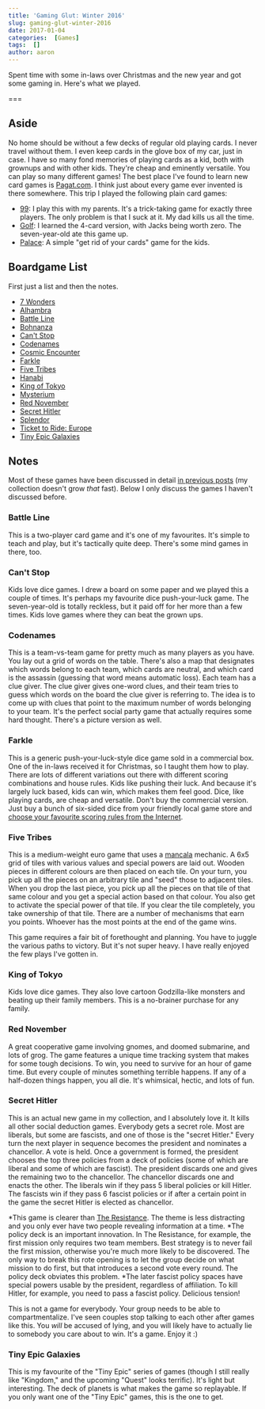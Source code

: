 ```yaml
---
title: 'Gaming Glut: Winter 2016'
slug: gaming-glut-winter-2016
date: 2017-01-04
categories:  [Games]
tags:  []
author: aaron
---
```


Spent time with some in-laws over Christmas and the new year and got some gaming in. Here's what we played.

===

## Aside

No home should be without a few decks of regular old playing cards. I never travel without them. I even keep cards in the glove box of my car, just in case. I have so many fond memories of playing cards as a kid, both with grownups and with other kids. They're cheap and eminently versatile. You can play so many different games! The best place I've found to learn new card games is [Pagat.com](https://www.pagat.com/). I think just about every game ever invented is there somewhere. This trip I played the following plain card games:

* [99](https://www.pagat.com/exact/99.html): I play this with my parents. It's a trick-taking game for exactly three players. The only problem is that I suck at it. My dad kills us all the time.
* [Golf](https://www.pagat.com/draw/golf.html): I learned the 4-card version, with Jacks being worth zero. The seven-year-old ate this game up.
* [Palace](https://www.pagat.com/beating/shithead.html): A simple "get rid of your cards" game for the kids.

## Boardgame List

First just a list and then the notes.

* [7 Wonders](https://boardgamegeek.com/boardgame/68448/7-wonders)
* [Alhambra](https://boardgamegeek.com/boardgame/45358/alhambra-big-box)
* [Battle Line](https://boardgamegeek.com/boardgame/760/battle-line)
* [Bohnanza](https://boardgamegeek.com/boardgame/11/bohnanza)
* [Can't Stop](https://boardgamegeek.com/boardgame/41/cant-stop)
* [Codenames](https://boardgamegeek.com/boardgame/178900/codenames)
* [Cosmic Encounter](https://boardgamegeek.com/boardgame/39463/cosmic-encounter)
* [Farkle](https://boardgamegeek.com/boardgame/3181/farkle)
* [Five Tribes](https://boardgamegeek.com/boardgame/157354/five-tribes)
* [Hanabi](https://boardgamegeek.com/boardgame/98778/hanabi)
* [King of Tokyo](https://boardgamegeek.com/boardgame/70323/king-tokyo)
* [Mysterium](https://boardgamegeek.com/boardgame/113997/tajemnicze-domostwo)
* [Red November](https://boardgamegeek.com/boardgame/36946/red-november)
* [Secret Hitler](https://boardgamegeek.com/boardgame/188834/secret-hitler)
* [Splendor](https://boardgamegeek.com/boardgame/148228/splendor)
* [Ticket to Ride: Europe](https://boardgamegeek.com/boardgame/14996/ticket-ride-europe)
* [Tiny Epic Galaxies](https://boardgamegeek.com/boardgame/163967/tiny-epic-galaxies)

## Notes

Most of these games have been discussed in detail [in previous posts](/categories/games) (my collection doesn't grow *that* fast). Below I only discuss the games I haven't discussed before.

### Battle Line

This is a two-player card game and it's one of my favourites. It's simple to teach and play, but it's tactically quite deep. There's some mind games in there, too.

### Can't Stop

Kids love dice games. I drew a board on some paper and we played this a couple of times. It's perhaps my favourite dice push-your-luck game. The seven-year-old is totally reckless, but it paid off for her more than a few times. Kids love games where they can beat the grown ups.

### Codenames

This is a team-vs-team game for pretty much as many players as you have. You lay out a grid of words on the table. There's also a map that designates which words belong to each team, which cards are neutral, and which card is the assassin (guessing that word means automatic loss). Each team has a clue giver. The clue giver gives one-word clues, and their team tries to guess which words on the board the clue giver is referring to. The idea is to come up with clues that point to the maximum number of words belonging to your team. It's the perfect social party game that actually requires some hard thought. There's a picture version as well.

### Farkle

This is a generic push-your-luck-style dice game sold in a commercial box. One of the in-laws received it for Christmas, so I taught them how to play. There are lots of different variations out there with different scoring combinations and house rules. Kids like pushing their luck. And because it's largely luck based, kids can win, which makes them feel good. Dice, like playing cards, are cheap and versatile. Don't buy the commercial version. Just buy a bunch of six-sided dice from your friendly local game store and [choose your favourite scoring rules from the Internet](https://en.wikipedia.org/wiki/Farkle).

### Five Tribes

This is a medium-weight euro game that uses a [mancala](https://en.wikipedia.org/wiki/Mancala) mechanic. A 6x5 grid of tiles with various values and special powers are laid out. Wooden pieces in different colours are then placed on each tile. On your turn, you pick up all the pieces on an arbitrary tile and "seed" those to adjacent tiles. When you drop the last piece, you pick up all the pieces on that tile of that same colour and you get a special action based on that colour. You also get to activate the special power of that tile. If you clear the tile completely, you take ownership of that tile. There are a number of mechanisms that earn you points. Whoever has the most points at the end of the game wins.

This game requires a fair bit of forethought and planning. You have to juggle the various paths to victory. But it's not super heavy. I have really enjoyed the few plays I've gotten in.

### King of Tokyo

Kids love dice games. They also love cartoon Godzilla-like monsters and beating up their family members. This is a no-brainer purchase for any family.

### Red November

A great cooperative game involving gnomes, and doomed submarine, and lots of grog. The game features a unique time tracking system that makes for some tough decisions. To win, you need to survive for an hour of game time. But every couple of minutes something terrible happens. If any of a half-dozen things happen, you all die. It's whimsical, hectic, and lots of fun.

### Secret Hitler

This is an actual new game in my collection, and I absolutely love it. It kills all other social deduction games. Everybody gets a secret role. Most are liberals, but some are fascists, and one of those is the "secret Hitler." Every turn the next player in sequence becomes the president and nominates a chancellor. A vote is held. Once a government is formed, the president chooses the top three policies from a deck of policies (some of which are liberal and some of which are fascist). The president discards one and gives the remaining two to the chancellor. The chancellor discards one and enacts the other. The liberals win if they pass 5 liberal policies or kill Hitler. The fascists win if they pass 6 fascist policies or if after a certain point in the game the secret Hitler is elected as chancellor.

*This game is clearer than [The Resistance](https://boardgamegeek.com/boardgame/41114/resistance). The theme is less distracting and you only ever have two people revealing information at a time.
*The policy deck is an important innovation. In The Resistance, for example, the first mission only requires two team members. Best strategy is to never fail the first mission, otherwise you're much more likely to be discovered. The only way to break this rote opening is to let the group decide on what mission to do first, but that introduces a second vote every round. The policy deck obviates this problem.
*The later fascist policy spaces have special powers usable by the president, regardless of affiliation. To kill Hitler, for example, you need to pass a fascist policy. Delicious tension!

This is not a game for everybody. Your group needs to be able to compartmentalize. I've seen couples stop talking to each other after games like this. You *will* be accused of lying, and you will likely have to actually lie to somebody you care about to win. It's a game. Enjoy it :)

### Tiny Epic Galaxies

This is my favourite of the "Tiny Epic" series of games (though I still really like "Kingdom," and the upcoming "Quest" looks terrific). It's light but interesting. The deck of planets is what makes the game so replayable. If you only want one of the "Tiny Epic" games, this is the one to get.
